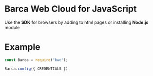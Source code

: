 # Barca Web Cloud for JavaScript 

Use the **SDK** for browsers by adding to html pages or installing **Node.js** module

# Example

```js
const Barca = require("bwc");

Barca.config({ CREDENTIALS })

```
